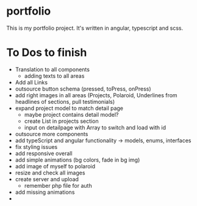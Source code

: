 # portfolio
This is my portfolio project. It's written in angular, typescript and scss. 


# To Dos to finish

- Translation to all components 
    - adding texts to all areas
- Add all Links
- outsource button schema (pressed, toPress, onPress)
- add right images in all areas (Projects, Polaroid, Underlines from headlines of sections, pull testimonials)
- expand project model to match detail page 
    - maybe project contains detail model?
    - create List in projects section 
    - input on detailpage with Array<SingleProject> to switch and load with id
- outsource more components
- add typeScript and angular functionality -> models, enums, interfaces
- fix styling issues
- add responsive overall
- add simple animations (bg colors, fade in bg img)
- add image of myself to polaroid
- resize and check all images  
- create server and upload 
    - remember php file for auth
- add missing animations
- 